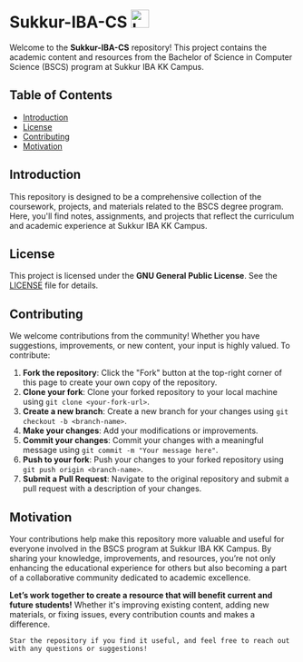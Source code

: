 # Sukkur-IBA-CS <img src="https://github.com/user-attachments/assets/7e4bbda0-2ff2-4077-9163-7cbbc218fbbd" width="32" height="32" alt="Logo">

Welcome to the **Sukkur-IBA-CS** repository! This project contains the academic content and resources from the Bachelor of Science in Computer Science (BSCS) program at Sukkur IBA KK Campus.


## Table of Contents

- [Introduction](#introduction)
- [License](#license)
- [Contributing](#contributing)
- [Motivation](#motivation)

## Introduction

This repository is designed to be a comprehensive collection of the coursework, projects, and materials related to the BSCS degree program. Here, you'll find notes, assignments, and projects that reflect the curriculum and academic experience at Sukkur IBA KK Campus.

## License

This project is licensed under the **GNU General Public License**. See the [LICENSE](LICENSE) file for details.

## Contributing

We welcome contributions from the community! Whether you have suggestions, improvements, or new content, your input is highly valued. To contribute:

1. **Fork the repository**: Click the "Fork" button at the top-right corner of this page to create your own copy of the repository.
2. **Clone your fork**: Clone your forked repository to your local machine using `git clone <your-fork-url>`.
3. **Create a new branch**: Create a new branch for your changes using `git checkout -b <branch-name>`.
4. **Make your changes**: Add your modifications or improvements.
5. **Commit your changes**: Commit your changes with a meaningful message using `git commit -m "Your message here"`.
6. **Push to your fork**: Push your changes to your forked repository using `git push origin <branch-name>`.
7. **Submit a Pull Request**: Navigate to the original repository and submit a pull request with a description of your changes.

## Motivation

Your contributions help make this repository more valuable and useful for everyone involved in the BSCS program at Sukkur IBA KK Campus. By sharing your knowledge, improvements, and resources, you’re not only enhancing the educational experience for others but also becoming a part of a collaborative community dedicated to academic excellence.

**Let’s work together to create a resource that will benefit current and future students!** Whether it's improving existing content, adding new materials, or fixing issues, every contribution counts and makes a difference.

`Star the repository if you find it useful, and feel free to reach out with any questions or suggestions!`

